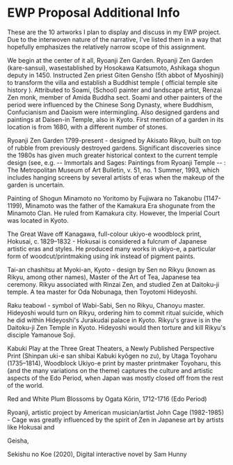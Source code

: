 # EWP Proposal Additional Info

These are the 10 artworks I plan to display and discuss in my EWP project. Due to the interwoven nature of the narrative, I've listed them in a way that hopefully emphasizes the relatively narrow scope of this assignment.

We begin at the center of it all, Ryoanji Zen Garden. Ryoanji Zen Garden (kare-sansui), wasestablished by Hosokawa Katsumoto, Ashikaga shogun deputy in 1450. Instructed Zen priest Giten Gensho (5th abbot of Myoshinji) to transform the villa and establish a Buddhist temple ( official temple site history ). Attributed to Soami, (School) painter and landscape artist, Renzai Zen monk, member of Amida Buddha sect. Soami and other painters of the period were influenced by the Chinese Song Dynasty, where Buddhism, Confucianism and Daoism were intermingling. Also designed gardens and paintings at Daisen-in Temple, also in Kyoto. First mention of a garden in its location is from 1680, with a different number of stones.

Ryoanji Zen Garden 1799-present - designed by Akisato Rikyo, built on top of rubble from previously destroyed gardens. Significant discoveries since the 1980s has given much greater historical context to the current temple design (see, e.g. -- Immortals and Sages: Paintings from Ryoanji Temple -- : The Metropolitan Museum of Art Bulletin, v. 51, no. 1 Summer, 1993, which includes hanging screens by several artists of eras when the makeup of the garden is uncertain.

Painting of Shogun Minamoto no Yoritomo by Fujiwara no Takanobu (1147-1199), Minamoto was the father of the Kamakura Era shogunate from the Minamoto Clan. He ruled from Kamakura city. However, the Imperial Court was located in Kyoto.

The Great Wave off Kanagawa, full-colour ukiyo-e woodblock print, Hokusai, c. 1829–1832 - Hokusai is considered a fulcrum of Japanese artistic eras and styles. He produced many works in ukiyo-e, a particular form of woodcut/printmaking using ink instead of pigment paints.

Tai-an chashitsu at Myoki-an, Kyoto - design by Sen no Rikyu (known as Rikyu, among other names), Master of the Art of Tea, Japanese tea ceremony. Rikyu associated with Rinzai Zen, and studied Zen at Daitoku-ji temple. A tea master for Oda Nobunaga, then Toyotomi Hideyoshi.

Raku teabowl - symbol of Wabi-Sabi, Sen no Rikyu, Chanoyu master. Hideyoshi would turn on Rikyu, ordering him to commit ritual suicide, which he did within Hideyoshi's Jurakudai palace in Kyoto. Rikyu's grave is in the Daitoku-ji Zen Temple in Kyoto. Hideyoshi would then torture and kill Rikyu's disciple Yamanoue Soji.

Kabuki Play at the Three Great Theaters, a Newly Published Perspective Print (Shinpan uki-e san shibai Kabuki kyôgen no zu), by Utaga Toyoharu (1735–1814), Woodblock Ukiyo-e print by master printmaker Toyoharu, this (and the many variations on the theme) captures the culture and artistic aspects of the Edo Period, when Japan was mostly closed off from the rest of the world.

Red and White Plum Blossoms by Ogata Kōrin, 1712-1716 (Edo Period)

Ryoanji, artistic project by American musician/artist John Cage (1982-1985) - Cage was greatly influenced by the spirit of Zen in Japanese art by artists like Hokusai and

Geisha,

Sekishu no Koe (2020), Digital interactive novel by Sam Hunny
